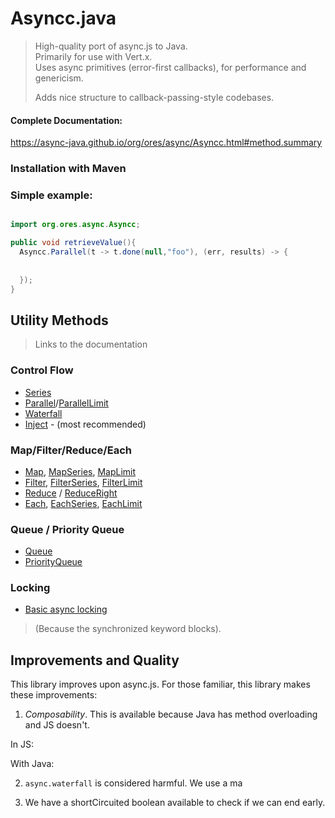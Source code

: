 
# Asyncc.java

>
>  High-quality port of async.js to Java. </br>
>  Primarily for use with Vert.x. </br>
>  Uses async primitives (error-first callbacks), for performance and genericism. </br>
>
>  Adds nice structure to callback-passing-style codebases. 
>

#### Complete Documentation:
https://async-java.github.io/org/ores/async/Asyncc.html#method.summary


### Installation with Maven



### Simple example:

```java

import org.ores.async.Asyncc;

public void retrieveValue(){
  Asyncc.Parallel(t -> t.done(null,"foo"), (err, results) -> {
    
    
  });  
}


```



## Utility Methods
> Links to the documentation

### Control Flow

* [Series](https://async-java.github.io/org/ores/async/Asyncc.html#Concat(int,java.util.List,org.ores.async.Asyncc.Mapper,org.ores.async.Asyncc.IAsyncCallback) "(target|_blank)")
* [Parallel](https://www.google.com)/[ParallelLimit](https://www.google.com) 
* <a href="https://async-java.github.io/org/ores/async/Asyncc.html#Waterfall(java.util.List,org.ores.async.Asyncc.IAsyncCallback)" target="_blank">Waterfall</a>
* [Inject](https://async-java.github.io/org/ores/async/Asyncc.html#Concat(int,java.util.List,org.ores.async.Asyncc.Mapper,org.ores.async.Asyncc.IAsyncCallback) "(target|_blank)") - (most recommended)

### Map/Filter/Reduce/Each

* [Map](https://www.google.com "(target|_blank)"), [MapSeries](https://www.google.com), [MapLimit](https://www.google.com)
* [Filter](https://www.google.com), [FilterSeries](https://www.google.com), [FilterLimit](https://www.google.com)
* [Reduce](https://www.google.com) / [ReduceRight](https://www.google.com)
* [Each](https://www.google.com), [EachSeries](https://www.google.com), [EachLimit](https://www.google.com)


### Queue / Priority Queue

* [Queue](https://www.google.com)
* [PriorityQueue](https://www.google.com)


### Locking

* [Basic async locking](https://www.google.com)
> (Because the synchronized keyword blocks).



## Improvements and Quality

This library improves upon async.js. For those familiar, this library makes these improvements:


1. <i>Composability</i>. This is available because Java has method overloading and JS doesn't.

In JS:


With Java:




2. `async.waterfall` is considered harmful. We use a ma



3. We have a shortCircuited boolean available to check if we can end early.